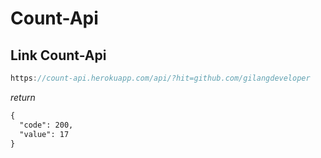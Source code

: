 # Count-Api

## Link Count-Api

```js
https://count-api.herokuapp.com/api/?hit=github.com/gilangdeveloper
```
*return*
```txt
{
  "code": 200,
  "value": 17
}
```
